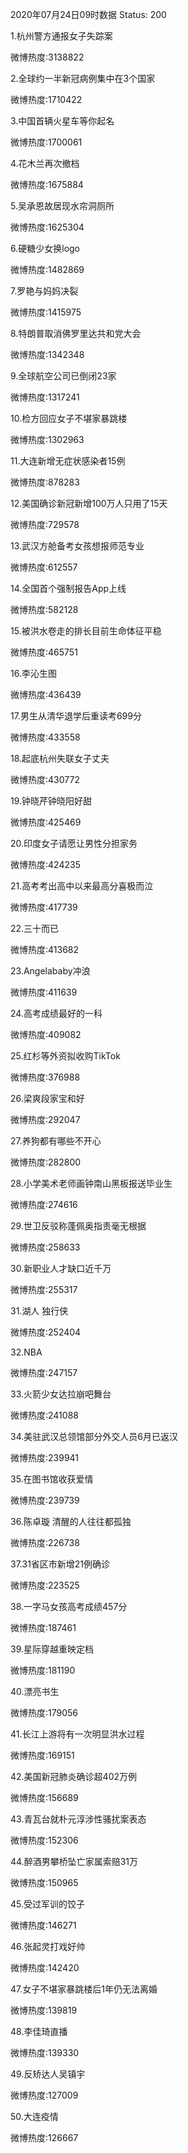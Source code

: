 2020年07月24日09时数据
Status: 200

1.杭州警方通报女子失踪案

微博热度:3138822

2.全球约一半新冠病例集中在3个国家

微博热度:1710422

3.中国首辆火星车等你起名

微博热度:1700061

4.花木兰再次撤档

微博热度:1675884

5.吴承恩故居现水帘洞厕所

微博热度:1625304

6.硬糖少女换logo

微博热度:1482869

7.罗艳与妈妈决裂

微博热度:1415975

8.特朗普取消佛罗里达共和党大会

微博热度:1342348

9.全球航空公司已倒闭23家

微博热度:1317241

10.检方回应女子不堪家暴跳楼

微博热度:1302963

11.大连新增无症状感染者15例

微博热度:878283

12.美国确诊新冠新增100万人只用了15天

微博热度:729578

13.武汉方舱备考女孩想报师范专业

微博热度:612557

14.全国首个强制报告App上线

微博热度:582128

15.被洪水卷走的排长目前生命体征平稳

微博热度:465751

16.李沁生图

微博热度:436439

17.男生从清华退学后重读考699分

微博热度:433558

18.起底杭州失联女子丈夫

微博热度:430772

19.钟晓芹钟晓阳好甜

微博热度:425469

20.印度女子请愿让男性分担家务

微博热度:424235

21.高考考出高中以来最高分喜极而泣

微博热度:417739

22.三十而已

微博热度:413682

23.Angelababy冲浪

微博热度:411639

24.高考成绩最好的一科

微博热度:409082

25.红杉等外资拟收购TikTok

微博热度:376988

26.梁爽段家宝和好

微博热度:292047

27.养狗都有哪些不开心

微博热度:282800

28.小学美术老师画钟南山黑板报送毕业生

微博热度:274616

29.世卫反驳称蓬佩奥指责毫无根据

微博热度:258633

30.新职业人才缺口近千万

微博热度:255317

31.湖人 独行侠

微博热度:252404

32.NBA

微博热度:247157

33.火箭少女达拉崩吧舞台

微博热度:241088

34.美驻武汉总领馆部分外交人员6月已返汉

微博热度:239941

35.在图书馆收获爱情

微博热度:239739

36.陈卓璇 清醒的人往往都孤独

微博热度:226738

37.31省区市新增21例确诊

微博热度:223525

38.一字马女孩高考成绩457分

微博热度:187461

39.星际穿越重映定档

微博热度:181190

40.漂亮书生

微博热度:179056

41.长江上游将有一次明显洪水过程

微博热度:169151

42.美国新冠肺炎确诊超402万例

微博热度:156689

43.青瓦台就朴元淳涉性骚扰案表态

微博热度:152306

44.醉酒男攀桥坠亡家属索赔31万

微博热度:150965

45.受过军训的饺子

微博热度:146271

46.张起灵打戏好帅

微博热度:142420

47.女子不堪家暴跳楼后1年仍无法离婚

微博热度:139819

48.李佳琦直播

微博热度:139330

49.反矫达人吴镇宇

微博热度:127009

50.大连疫情

微博热度:126667

